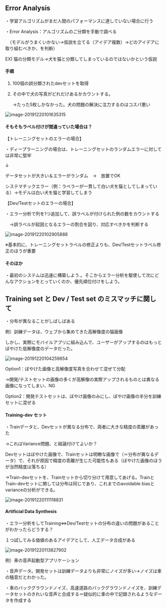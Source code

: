## Error Analysis

・学習アルゴリズムがまだ人間のパフォーマンスに達していない場合に行う

・Error Analysis：アルゴリズムのご分類を手動で調べる

　（モデルがうまくいかない→仮説を立てる（アイデア複数）→どのアイデアに取り組むべきか、を判断）

EX) 猫の分類モデル→犬を猫と分類してしまっているのではないかという仮説



#### 手順

1. 100個の誤分類されたdevセットを取得

2. その中で犬の写真がどれだけあるかカウントする。　

   →たった5枚しかなかった。犬の問題の解決に注力するのはコスパ悪い



![image-20191220101635315](C:\Users\daich\AppData\Roaming\Typora\typora-user-images\image-20191220101635315.png)

#### そもそもラベル付けが間違っていた場合は？

【トレーニングセットのエラーの場合】

・ディープラーニングの場合は、トレーニングセットのランダムエラーに対しては非常に堅牢

↓

データセットが大きい＆エラーがランダム　→　放置でOK

システマチックエラー（例：ラベラーが一貫して白い犬を猫としてしまっている）→モデルは白い犬を猫と学習してしまう



【Dev/Testセットのエラーの場合】

・エラー分析で列を1つ追加して、誤ラベルが付けられた例の数をカウントする

　→誤ラベルが起因となるエラーの割合を図り、対応すべきかを判断する



![image-20191220102905888](C:\Users\daich\AppData\Roaming\Typora\typora-user-images\image-20191220102905888.png)



※基本的に、トレーニングセットラベルの修正よりも、Dev/Testセットラベル修正のほうが重要



#### そのほか

・最初のシステムは迅速に構築しよう.。そこからエラー分析を駆使して次にどんなアクションをとっていくのか、優先順位付けをしよう。



## Training set と Dev / Test set のミスマッチに関して

・分布が異なることがしばしばある

例）訓練データは、ウェブから集めてきた高解像度の猫画像

しかし、実際にモバイルアプリに組み込んで、ユーザーがアップするのはもっとぼやけた低解像度のデータだった。



![image-20191220104259654](C:\Users\daich\AppData\Roaming\Typora\typora-user-images\image-20191220104259654.png)

Option1：ぼやけた画像と高解像度写真を合わせて混ぜて分配

→開発/テストセットの画像の多くが高解像の実際アップされるものとは異なる画像になってしまい、NG



Option2：開発テストセットは、ぼやけ画像のみにし、ぼやけ画像の半分を訓練セットに混ぜる



#### Training-dev セット

・Trainデータと、Devセットが異なる分布で、両者に大きな精度の乖離があった

→これはVariance問題、と結論付けてよいか？

Devセットはぼやけた画像で、Trainセットは明瞭な画像で（＝分布が異なるデータ）で、それが原因で精度の乖離が生じた可能性もある（ぼやけた画像のほうが当然精度は落ちる）



→Train-devセットを、Trainセットから切り分けて用意してあげる。TrainとTrain-devセットに関しては分布は同じであり、これまでのavoidable biasとvarianceの分析ができる。

![image-20191220111118831](C:\Users\daich\AppData\Roaming\Typora\typora-user-images\image-20191220111118831.png)

#### Artificial Data Synthesis

・エラー分析をしてTraining⇔Dev/Testセットの分布の違いの問題があることがわかったらどうする？

１つ試してみる価値のあるアイデアとして、人工データ合成がある

![image-20191220113827902](C:\Users\daich\AppData\Roaming\Typora\typora-user-images\image-20191220113827902.png)

例）車の音声起動型アプリケーション

・音声データ。開発セットは訓練データよりも非常にノイズが多い→ノイズは車の騒音だとわかった。

・車のバックグラウンドノイズ、高速道路のバックグラウンドノイズを、訓練データセットのきれいな音声と合成する＝疑似的に車の中で記録されるようなデータを作成する

